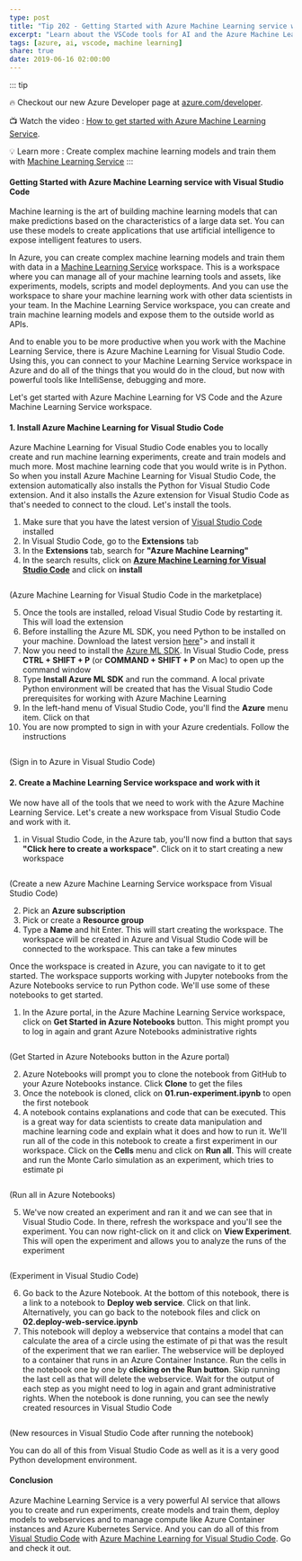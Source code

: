 ```yaml
---
type: post
title: "Tip 202 - Getting Started with Azure Machine Learning service with Visual Studio Code"
excerpt: "Learn about the VSCode tools for AI and the Azure Machine Learning Service"
tags: [azure, ai, vscode, machine learning]
share: true
date: 2019-06-16 02:00:00
---
```


::: tip

:fire: Checkout our new Azure Developer page at [azure.com/developer](https://azure.com/developer?WT.mc_id=azure-azuredevtips-azureappsdev).

:tv: Watch the video : [How to get started with Azure Machine Learning Service](https://www.youtube.com/watch?v=8EGJP7RPe1A&list=PLLasX02E8BPCNCK8Thcxu-Y-XcBUbhFWC&index=60&t=2s?WT.mc_id=youtube-azuredevtips-azureappsdev).

:bulb: Learn more : Create complex machine learning models and train them with [Machine Learning Service](https://azure.microsoft.com/services/machine-learning-service?WT.mc_id=azure-azuredevtips-azureappsdev)
:::

#### Getting Started with Azure Machine Learning service with Visual Studio Code

Machine learning is the art of building machine learning models that can make predictions based on the characteristics of a large data set. You can use these models to create applications that use artificial intelligence to expose intelligent features to users. 

In Azure, you can create complex machine learning models and train them with data in a [Machine Learning Service](https://azure.microsoft.com/services/machine-learning-service?WT.mc_id=azure-azuredevtips-azureappsdev) workspace. This is a workspace where you can manage all of your machine learning tools and assets, like experiments, models, scripts and model deployments. And you can use the workspace to share your machine learning work with other data scientists in your team. In the Machine Learning Service workspace, you can create and train machine learning models and expose them to the outside world as APIs. 

And to enable you to be more productive when you work with the Machine Learning Service, there is Azure Machine Learning for Visual Studio Code. Using this, you can connect to your Machine Learning Service workspace in Azure and do all of the things that you would do in the cloud, but now with powerful tools like IntelliSense, debugging and more. 

Let's get started with Azure Machine Learning for VS Code and the Azure Machine Learning Service workspace.

#### 1. Install Azure Machine Learning for Visual Studio Code

Azure Machine Learning for Visual Studio Code enables you to locally create and run machine learning experiments, create and train models and much more. Most machine learning code that you would write is in Python. So when you install Azure Machine Learning for Visual Studio Code, the extension automatically also installs the Python for Visual Studio Code extension. And it also installs the Azure extension for Visual Studio Code as that's needed to connect to the cloud. Let's install the tools.  

1. Make sure that you have the latest version of [Visual Studio Code](https://code.visualstudio.com/download) installed
2. In Visual Studio Code, go to the **Extensions** tab 
3. In the **Extensions** tab, search for **"Azure Machine Learning"**
4. In the search results, click on **[Azure Machine Learning for Visual Studio Code](https://marketplace.visualstudio.com/items?itemName=ms-toolsai.vscode-ai)** and click on **install**

<img :src="$withBase('/files/FindTheExtensionInVSCode.png')">

(Azure Machine Learning for Visual Studio Code in the marketplace)

5. Once the tools are installed, reload Visual Studio Code by restarting it. This will load the extension
6. Before installing the Azure ML SDK, you need Python to be installed on your machine. Download the latest version [here](https://www.python.org/downloads')"> and install it
7. Now you need to install the [Azure ML SDK](https://docs.microsoft.com/python/api/overview/azure/ml/intro?view=azure-ml-py?WT.mc_id=docs-azuredevtips-azureappsdev). In Visual Studio Code, press **CTRL + SHIFT + P** (or **COMMAND + SHIFT + P** on Mac) to open up the command window
8. Type **Install Azure ML SDK** and run the command. A local private Python environment will be created that has the Visual Studio Code prerequisites for working with Azure Machine Learning
9. In the left-hand menu of Visual Studio Code, you'll find the **Azure** menu item. Click on that
10. You are now prompted to sign in with your Azure credentials. Follow the instructions 

<img :src="$withBase('/files/SignInToAzure.png')">

(Sign in to Azure in Visual Studio Code)

#### 2. Create a Machine Learning Service workspace and work with it

We now have all of the tools that we need to work with the Azure Machine Learning Service. Let's create a new workspace from Visual Studio Code and work with it.

1. in Visual Studio Code, in the Azure tab, you'll now find a button that says **"Click here to create a workspace"**. Click on it to start creating a new workspace

<img :src="$withBase('/files/CreateAMLWorkSpace.png')">

(Create a new Azure Machine Learning Service workspace from Visual Studio Code)

2. Pick an **Azure subscription**
3. Pick or create a **Resource group**
4. Type a **Name** and hit Enter. This will start creating the workspace. The workspace will be created in Azure and Visual Studio Code will be connected to the workspace. This can take a few minutes

Once the workspace is created in Azure, you can navigate to it to get started. The workspace supports working with Jupyter notebooks from the Azure Notebooks service to run Python code. We'll use some of these notebooks to get started.

1. In the Azure portal, in the Azure Machine Learning Service workspace, click on **Get Started in Azure Notebooks** button. This might prompt you to log in again and grant Azure Notebooks administrative rights

<img :src="$withBase('/files/GetStartedWithNoteBooks.png')">

(Get Started in Azure Notebooks button in the Azure portal)

2. Azure Notebooks will prompt you to clone the notebook from GitHub to your Azure Notebooks instance. Click **Clone** to get the files
3. Once the notebook is cloned, click on **01.run-experiment.ipynb** to open the first notebook
4. A notebook contains explanations and code that can be executed. This is a great way for data scientists to create data manipulation and machine learning code and explain what it does and how to run it. We'll run all of the code in this notebook to create a first experiment in our workspace. Click on the **Cells** menu and click on **Run all**. This will create and run the Monte Carlo simulation as an experiment, which tries to estimate pi

<img :src="$withBase('/files/RunNotebook.png')">

(Run all in Azure Notebooks)

5. We've now created an experiment and ran it and we can see that in Visual Studio Code. In there, refresh the workspace and you'll see the experiment. You can now right-click on it and click on **View Experiment**. This will open the experiment and allows you to analyze the runs of the experiment

<img :src="$withBase('/files/ExperimentInVSCode.png')">

(Experiment in Visual Studio Code)

6. Go back to the Azure Notebook. At the bottom of this notebook, there is a link to a notebook to **Deploy web service**. Click on that link. Alternatively, you can go back to the notebook files and click on **02.deploy-web-service.ipynb**
7. This notebook will deploy a webservice that contains a model that can calculate the area of a circle using the estimate of pi that was the result of the experiment that we ran earlier. The webservice will be deployed to a container that runs in an Azure Container Instance. Run the cells in the notebook one by one by **clicking on the Run button**. Skip running the last cell as that will delete the webservice. Wait for the output of each step as you might need to log in again and grant administrative rights. When the notebook is done running, you can see the newly created resources in Visual Studio Code

<img :src="$withBase('/files/DeployedNotebook2.png')">

(New resources in Visual Studio Code after running the notebook)

You can do all of this from Visual Studio Code as well as it is a very good Python development environment. 

#### Conclusion

Azure Machine Learning Service is a very powerful AI service that allows you to create and run experiments, create models and train them, deploy models to webservices and to manage compute like Azure Container instances and Azure Kubernetes Service. And you can do all of this from [Visual Studio Code](https://code.visualstudio.com/download) with [Azure Machine Learning for Visual Studio Code](https://marketplace.visualstudio.com/items?itemName=ms-toolsai.vscode-ai). Go and check it out.

